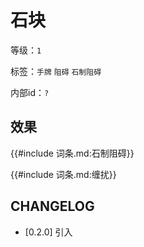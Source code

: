 # 石块

等级：`1`

标签：`手牌` `阻碍` `石制阻碍`

内部id：`?`

## 效果

{{#include 词条.md:石制阻碍}}

{{#include 词条.md:缠扰}}

## CHANGELOG

- [0.2.0] 引入
